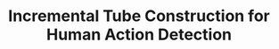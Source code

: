 ---
title: "Incremental Tube Construction for Human Action Detection"
year: 2018
pdf_url: "http://www.robots.ox.ac.uk/~tvg/publications/2018/Behl_BMVC18_OJLA.pdf"
category: "vision"
author_list: "Harkirat Singh Behl, Michael Sapienza, Gurkirt Singh, Suman Saha, Fabio Cuzzolin, Philip H.S. Torr"
grant: "MURI"
pub_in: "In the Proceedings of the British Machine Vision Conference (BMVC) 2018"
---
